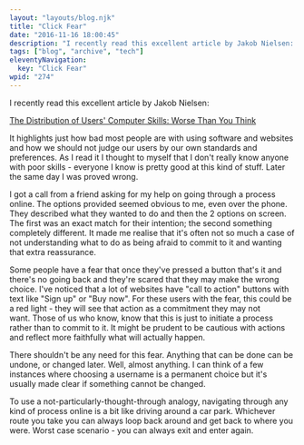 ```yaml
---
layout: "layouts/blog.njk"
title: "Click Fear"
date: "2016-11-16 18:00:45"
description: "I recently read this excellent article by Jakob Nielsen: The Distribution of Users' Computer Skills: Worse Than You Think"
tags: ["blog", "archive", "tech"]
eleventyNavigation:
  key: "Click Fear"
wpid: "274"
---
```


I recently read this excellent article by Jakob Nielsen:

<a href="https://www.nngroup.com/articles/computer-skill-levels/" target="_blank">The Distribution of Users' Computer Skills: Worse Than You Think</a>

It highlights just how bad most people are with using software and websites and how we should not judge our users by our own standards and preferences. As I read it I thought to myself that I don't really know anyone with poor skills - everyone I know is pretty good at this kind of stuff. Later the same day I was proved wrong.

I got a call from a friend asking for my help on going through a process online. The options provided seemed obvious to me, even over the phone. They described what they wanted to do and then the 2 options on screen. The first was an exact match for their intention; the second something completely different. It made me realise that it's often not so much a case of not understanding what to do as being afraid to commit to it and wanting that extra reassurance.

Some people have a fear that once they've pressed a button that's it and there's no going back and they're scared that they may make the wrong choice. I've noticed that a lot of websites have "call to action" buttons with text like "Sign up" or "Buy now". For these users with the fear, this could be a red light - they will see that action as a commitment they may not want. Those of us who know, know that this is just to initiate a process rather than to commit to it. It might be prudent to be cautious with actions and reflect more faithfully what will actually happen.

There shouldn't be any need for this fear. Anything that can be done can be undone, or changed later. Well, almost anything. I can think of a few instances where choosing a username is a permanent choice but it's usually made clear if something cannot be changed.

To use a not-particularly-thought-through analogy, navigating through any kind of process online is a bit like driving around a car park. Whichever route you take you can always loop back around and get back to where you were. Worst case scenario - you can always exit and enter again.

&nbsp;
